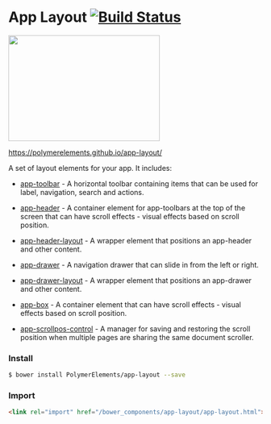 # App Layout [![Build Status](https://travis-ci.org/PolymerElements/app-layout.svg?branch=master)](https://travis-ci.org/PolymerElements/app-layout)


[<img src="https://app-layout-assets.appspot.com/assets/docs/app-layout.png" width="300" height="210">](https://polymerelements.github.io/app-layout/)

https://polymerelements.github.io/app-layout/

A set of layout elements for your app. It includes:

- [app-toolbar](/app-toolbar) - A horizontal toolbar containing items that can be used for label, navigation, search and actions.

- [app-header](/app-header) - A container element for app-toolbars at the top of the screen that can have scroll effects - visual effects based on scroll position.

- [app-header-layout](/app-header-layout) - A wrapper element that positions an app-header and other content.

- [app-drawer](/app-drawer) - A navigation drawer that can slide in from the left or right.

- [app-drawer-layout](/app-drawer-layout) - A wrapper element that positions an app-drawer and other content.

- [app-box](/app-box) - A container element that can have scroll effects - visual effects based on scroll position.

- [app-scrollpos-control](/app-scrollpos-control) - A manager for saving and restoring the scroll position when multiple pages are sharing the same document scroller.


### Install

```bash
$ bower install PolymerElements/app-layout --save
```

### Import

```html
<link rel="import" href="/bower_components/app-layout/app-layout.html">
```
